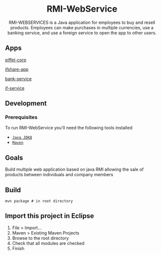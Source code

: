 <h1 align="center"> RMI-WebService</h1>

<p align="center">
RMI-WEBSERVICES is a Java application for employees to buy and resell products. Employees can make purchases in multiple currencies, use a banking service, and use a foreign service to open the app to other users.
</p>

## Apps

[eiffel-corp](https://github.com/mbouazza-dev/RMI-WebService/tree/main/eiffel-corp)

[ifshare-app](https://github.com/mbouazza-dev/RMI-WebService/tree/main/ifshare-app)

[bank-service](https://github.com/mbouazza-dev/RMI-WebService/tree/main/bank-service)

[if-service](https://github.com/mbouazza-dev/RMI-WebService/tree/main/if-service)

## Development

### Prerequisites

To run RMI-WebService you'll need the following tools installed

- [`Java JDK8`](https://www.oracle.com/fr/java/technologies/javase/javase8-archive-downloads.html)
- [`Maven`](https://maven.apache.org/)


## Goals
Build multiple web application based on java RMI allowing the sale of products between individuals and company members

## Build

```shell
mvn package # in root directory
```

## Import this project in Eclipse

1. File > Import...
2. Maven > Existing Maven Projects
3. Browse to the root directory
4. Check that all modules are checked
5. Finish

